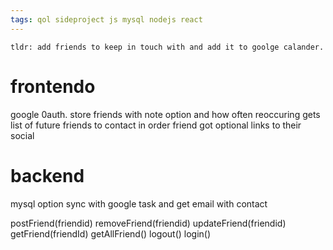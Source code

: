 ```yaml
---
tags: qol sideproject js mysql nodejs react
---
```


    tldr: add friends to keep in touch with and add it to goolge calander.

# frontendo
google 0auth.
store friends with note option and how often reoccuring
gets list of future friends to contact in order
friend got optional links to their social

# backend
mysql
option sync with google task and get email with contact

postFriend(friendid)
removeFriend(friendid)
updateFriend(friendid)
getFriend(friendId)
getAllFriend()
logout()
login() 

